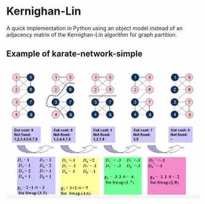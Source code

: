 # Kernighan-Lin

A quick implementation in Python using an object model instead of an adjacency matrix of the Kernighan-Lin algorithm for graph partition.

## Example of karate-network-simple
<img src="./kernighan_lin_simple_case.png" alt="kernighan_lin_simple_case.png" style="width:600px;"/>

